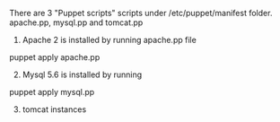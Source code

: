 There are 3 "Puppet scripts" scripts under /etc/puppet/manifest folder.
apache.pp,  mysql.pp and  tomcat.pp
1) Apache 2 is installed by running apache.pp file

puppet apply apache.pp

2) Mysql 5.6 is installed by running

puppet apply mysql.pp

3) tomcat instances  





  
